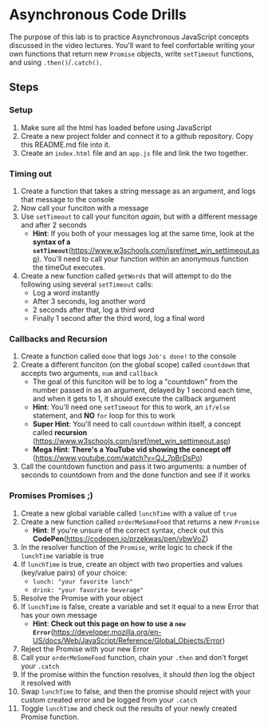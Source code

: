 # Asynchronous Code Drills

The purpose of this lab is to practice Asynchronous JavaScript concepts discussed in the video lectures. You'll want to feel confortable writing your own functions that return new `Promise` objects, write `setTimeout` functions, and using `.then()`/`.catch()`.

## Steps

### Setup

1. Make sure all the html has loaded before using JavaScript
2. Create a new project folder and connect it to a github repository. Copy this README.md file into it.
3. Create an `index.html` file and an `app.js` file and link the two together.

### Timing out

1. Create a function that takes a string message as an argument, and logs that message to the console
2. Now call your funciton with a message
3. Use `setTimeout` to call your funciton *again*, but with a different message and after 2 seconds
    * **Hint**: If you both of your messages log at the same time, look at the **syntax of a `setTimeout`**(https://www.w3schools.com/jsref/met_win_settimeout.asp). You'll need to call your function within an anonymous function the timeOut executes.
4. Create a new function called `getWords` that will attempt to do the following using several `setTimeout` calls:
    * Log a word instantly
    * After 3 seconds, log another word
    * 2 seconds after that, log a third word
    * Finally 1 second after the third word, log a final word

### Callbacks and Recursion

1. Create a function called `done` that logs `Job's done!` to the console
2. Create a different funciton (on the global scope) called `countdown` that accepts two arguments, `num` and `callback`
    * The goal of this funciton will be to log a "countdown" from the number passed in as an argument, delayed by 1 second each time, and when it gets to 1, it should execute the callback argument
    * **Hint**: You'll need one `setTimeout` for this to work, an `if/else` statement, and **NO** `for` loop for this to work
    * **Super Hint**: You'll need to call `countdown` within itself, a concept called **recursion** (https://www.w3schools.com/jsref/met_win_settimeout.asp)
    * **Mega Hint**: **There's a YouTube vid showing the concept off** (https://www.youtube.com/watch?v=QJ_7pBrDsPo)
3. Call the countdown function and pass it two arguments: a number of seconds to countdown from and the done function and see if it works

### Promises Promises ;)

1. Create a new global variable called `lunchTime` with a value of `true`
2. Create a new function called `orderMeSomeFood` that returns a new `Promise`
    * **Hint**: If you're unsure of the correct syntax, check out this **CodePen**(https://codepen.io/przekwas/pen/vbwVoZ)
3. In the resolver function of the `Promise`, write logic to check if the `lunchTime` variable is true
4. If `lunchTime` is true, create an object with two properties and values (key/value pairs) of your choice:
    * `lunch: "your favorite lunch"`
    * `drink: "your favorite beverage"`
5. Resolve the Promise with your object
6. If `lunchTime` is false, create a variable and set it equal to a new Error that has your own message
    * **Hint**: **Check out this page on how to use a `new Error`**(https://developer.mozilla.org/en-US/docs/Web/JavaScript/Reference/Global_Objects/Error)
7. Reject the Promise with your new Error
8. Call your `orderMeSomeFood` function, chain your `.then` and don't forget your `.catch`
9. If the promise within the function resolves, it should *then* log the object it resolved with
10. Swap `lunchTime` to false, and then the promise should reject with your custom created error and be logged from your `.catch`
11. Toggle `lunchTime` and check out the results of your newly created Promise function.